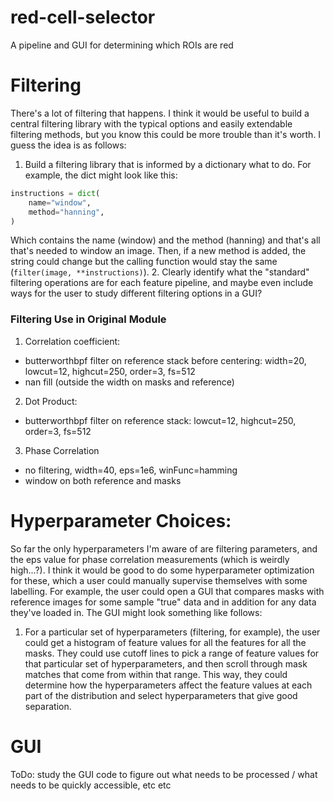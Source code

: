 # red-cell-selector
 A pipeline and GUI for determining which ROIs are red

# Filtering
There's a lot of filtering that happens. I think it would be useful to build a central
filtering library with the typical options and easily extendable filtering methods, but 
you know this could be more trouble than it's worth. I guess the idea is as follows:
1. Build a filtering library that is informed by a dictionary what to do. For example, the
dict might look like this:
```python
instructions = dict(
    name="window",
    method="hanning",
)
```
Which contains the name (window) and the method (hanning) and that's all that's needed to 
window an image. Then, if a new method is added, the string could change but the calling
function would stay the same (``filter(image, **instructions)``). 
2. Clearly identify what the "standard" filtering operations are for each feature pipeline, 
and maybe even include ways for the user to study different filtering options in a GUI? 

### Filtering Use in Original Module
1. Correlation coefficient:
 - butterworthbpf filter on reference stack before centering: width=20, lowcut=12, highcut=250, order=3, fs=512
 - nan fill (outside the width on masks and reference)
2. Dot Product:
 - butterworthbpf filter on reference stack: lowcut=12, highcut=250, order=3, fs=512
3. Phase Correlation
 - no filtering, width=40, eps=1e6, winFunc=hamming
 - window on both reference and masks

# Hyperparameter Choices:
So far the only hyperparameters I'm aware of are filtering parameters, and the eps value for
phase correlation measurements (which is weirdly high...?). I think it would be good to do 
some hyperparameter optimization for these, which a user could manually supervise themselves
with some labelling. For example, the user could open a GUI that compares masks with reference
images for some sample "true" data and in addition for any data they've loaded in. The GUI might
look something like follows:
1. For a particular set of hyperparameters (filtering, for example), the user could get a histogram
of feature values for all the features for all the masks. They could use cutoff lines to pick a range
of feature values for that particular set of hyperparameters, and then scroll through mask matches
that come from within that range. This way, they could determine how the hyperparameters affect the
feature values at each part of the distribution and select hyperparameters that give good separation.

# GUI
ToDo: study the GUI code to figure out what needs to be processed / what needs to be quickly
accessible, etc etc